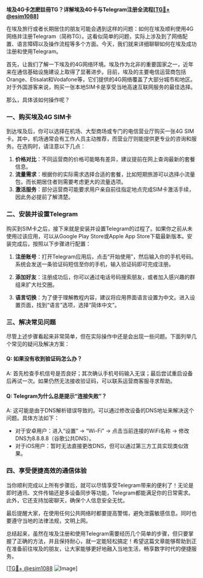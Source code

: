 **埃及4G卡怎麽註冊TG？详解埃及4G卡与Telegram注册全流程[[TG💪+ @esim1088](https://t.me/s/esim1088)]**

在埃及旅行或者长期居住的朋友可能会遇到这样的问题：如何在埃及顺利使用4G网络并注册Telegram（简称TG）。这看似简单的问题，实际上涉及到了网络配置、语言障碍以及操作流程等多个方面。今天，我们就来详细聊聊如何在埃及成功注册和使用Telegram。

首先，让我们了解一下埃及的4G网络环境。埃及作为北非的重要国家之一，近年来在通信基础设施建设上取得了显著进步。目前，埃及的主要电信运营商包括Orange、Etisalat和Vodafone等，它们提供的4G网络覆盖了大部分城市和地区。对于外国游客来说，购买一张本地SIM卡是享受当地高速互联网服务的最佳选择。

那么，具体该如何操作呢？

### 一、购买埃及4G SIM卡

到达埃及后，你可以选择在机场、大型商场或专门的电信营业厅购买一张4G SIM卡。其中，机场通常会有工作人员主动推荐，而营业厅则能提供更专业的咨询和服务。在选购时，请注意以下几点：

1. **价格对比**：不同运营商的价格可能略有差异，建议提前在网上查询最新的套餐信息。
2. **流量需求**：根据你的实际需求选择合适的套餐，比如短期旅游可以选择小流量包，而长期居住者则需要考虑更大的流量选项。
3. **激活服务**：部分运营商可能要求用户亲自前往指定地点完成SIM卡激活手续，因此务必提前了解清楚。

### 二、安装并设置Telegram

购买到SIM卡之后，接下来就是安装并设置Telegram的过程了。如果你之前从未使用过该应用，可以从Google Play Store或Apple App Store下载最新版本。安装完成后，按照以下步骤进行配置：

1. **注册账号**：打开Telegram应用后，点击“开始使用”，然后输入你的手机号码。系统会发送一条验证码短信至你的手机，输入验证码即可完成注册。
   
2. **添加好友**：注册成功后，你可以通过电话号码搜索朋友，或者加入感兴趣的群组来扩大社交圈。

3. **语言切换**：为了便于理解教程内容，建议将应用界面语言设置为中文。进入设置页面，找到“语言”选项，选择“简体中文”。

### 三、解决常见问题

尽管上述步骤看起来非常简单，但在实际操作中还是会出现一些问题。下面列举几个常见的疑问及解决方案：

#### Q: 如果没有收到验证码怎么办？
A: 首先检查手机信号是否良好；其次确认手机号码输入无误；最后尝试重启设备后再试一次。如果仍然无法接收验证码，可以联系运营商客服寻求帮助。

#### Q: Telegram为什么总是提示“连接失败”？
A: 这可能是由于DNS解析错误导致的。可以通过修改设备的DNS地址来解决这个问题。具体方法如下：
   - 对于安卓用户：进入“设置” -> “Wi-Fi” -> 点击当前连接的WiFi名称 -> 修改DNS为8.8.8.8（谷歌公共DNS）。
   - 对于iOS用户：暂时无法直接更改DNS，但可以通过第三方工具实现类似效果。

### 四、享受便捷高效的通信体验

当你顺利完成以上所有步骤后，就可以尽情享受Telegram带来的便利了！无论是即时通讯、文件传输还是多设备同步等功能，Telegram都能满足你的日常需求。此外，它还支持加密聊天，确保个人信息安全无忧。

最后提醒大家，在使用任何公共网络时都要提高警惕，避免泄露敏感信息。同时也要遵守当地的法律法规，文明上网。

总结起来，虽然在埃及注册和使用Telegram需要经历几个简单的步骤，但只要掌握了正确的方法，并且保持耐心，就一定能轻松搞定！希望这篇文章能够帮助到正在准备前往埃及的朋友，让大家能够更好地融入当地生活，畅享数字时代的便捷服务。

[[TG💪+ @esim1088](https://t.me/s/esim1088) ![Image](https://i.postimg.cc/4NQfJmqS/Snipaste-2025-05-13-00-14-12.png)]